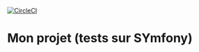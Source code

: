 [![CircleCI](https://dl.circleci.com/status-badge/img/gh/ayoub-sourrakh/my_project/tree/main.svg?style=svg)](https://dl.circleci.com/status-badge/redirect/gh/ayoub-sourrakh/my_project/tree/main)

# Mon projet (tests sur SYmfony)
